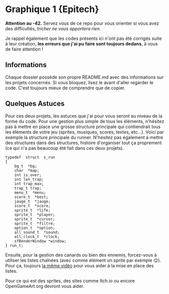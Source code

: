 # Graphique 1 {Epitech}

**Attention au -42.** Servez vous de ce repo pour vous orienter si vous avez des difficultés, *tricher ne vous apportera rien.*

Je rappel également que les codes présents ici n'ont pas été corrigés suite à leur création, **les erreurs que j'ai pu faire sont toujours dedans**, à vous de faire attention !

## Informations

Chaque dossier possède son propre README.md avec des informations sur les projets concernés. Si vous bloquez, lisez le avant d'aller regarder le code. C'est toujours mieux de comprendre que de copier.

## Quelques Astuces

Pour ces deux projets, les astuces que j'ai pour vous seront au niveau  de la forme du code.
Pour une gestion plus simple de tous les éléments, n'hésitez pas à mettre en place une grosse structure principale qui contiendrait tous les éléments de votre jeu (sprites, musiques, scores, textes, etc...). Voici par exemple la structure principale du runner. N'hesitez pas également à mettre des structures dans des structures, histoire d'organiser tout ça proprement (ce qui n'a pas beaucoup été fait dans ces deux projets).

```
typedef  struct  s_run
{
	bg_t  *bg;
	char  *map;
	int is_over;
	int len_trap;
	int trap_max;
	trap_t trap;
	menu_t  *menu;
	score_t  *best;
	jauge_t  *jauge;
	score_t  *score;
	sprite_t  *life;
	sprite_t  *player;
	sprite_t  *cursor;
	sprite_t  *filtre;
	option_t  *option;
	all_sound_t  *sound;
	all_clock_t  *clock;
	sfRenderWindow *window;
} run_t;
```

Ensuite, pour la gestion des canards ou bien des ennemis, forcez-vous à utiliser les listes chaînées (avec comme élément un sprite par exemple :wink:). Pour ça, toujours [la même vidéo](https://www.youtube.com/watch?v=FmaNOdbngLc&t=922s) pour vous aider à la mise en place des listes.

Pour ce qui est des sprites, des sites comme Itch.io ou encore OpenGameArt.org devront vous aider.